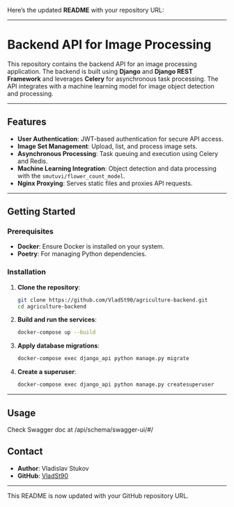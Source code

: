 Here’s the updated **README** with your repository URL:

---

# Backend API for Image Processing

This repository contains the backend API for an image processing application. The backend is built using **Django** and **Django REST Framework** and leverages **Celery** for asynchronous task processing. The API integrates with a machine learning model for image object detection and processing.

---

## Features

- **User Authentication**: JWT-based authentication for secure API access.
- **Image Set Management**: Upload, list, and process image sets.
- **Asynchronous Processing**: Task queuing and execution using Celery and Redis.
- **Machine Learning Integration**: Object detection and data processing with the `smutuvi/flower_count_model`.
- **Nginx Proxying**: Serves static files and proxies API requests.

---

## Getting Started

### Prerequisites

- **Docker**: Ensure Docker is installed on your system.
- **Poetry**: For managing Python dependencies.

### Installation

1. **Clone the repository**:
   ```bash
   git clone https://github.com/VladSt90/agriculture-backend.git
   cd agriculture-backend
   ```

2. **Build and run the services**:
   ```bash
   docker-compose up --build
   ```

3. **Apply database migrations**:
   ```bash
   docker-compose exec django_api python manage.py migrate
   ```

4. **Create a superuser**:
   ```bash
   docker-compose exec django_api python manage.py createsuperuser
   ```

---

## Usage

Check Swagger doc at /api/schema/swagger-ui/#/


## Contact

- **Author**: Vladislav Stukov  
- **GitHub**: [VladSt90](https://github.com/VladSt90)  

---

This README is now updated with your GitHub repository URL.